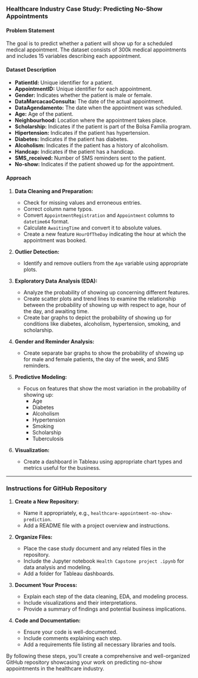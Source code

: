 ### Healthcare Industry Case Study: Predicting No-Show Appointments

#### Problem Statement
The goal is to predict whether a patient will show up for a scheduled medical appointment. The dataset consists of 300k medical appointments and includes 15 variables describing each appointment.

#### Dataset Description
- **PatientId:** Unique identifier for a patient.
- **AppointmentID:** Unique identifier for each appointment.
- **Gender:** Indicates whether the patient is male or female.
- **DataMarcacaoConsulta:** The date of the actual appointment.
- **DataAgendamento:** The date when the appointment was scheduled.
- **Age:** Age of the patient.
- **Neighbourhood:** Location where the appointment takes place.
- **Scholarship:** Indicates if the patient is part of the Bolsa Família program.
- **Hipertension:** Indicates if the patient has hypertension.
- **Diabetes:** Indicates if the patient has diabetes.
- **Alcoholism:** Indicates if the patient has a history of alcoholism.
- **Handcap:** Indicates if the patient has a handicap.
- **SMS_received:** Number of SMS reminders sent to the patient.
- **No-show:** Indicates if the patient showed up for the appointment.

#### Approach
1. **Data Cleaning and Preparation:**
   - Check for missing values and erroneous entries.
   - Correct column name typos.
   - Convert `AppointmentRegistration` and `Appointment` columns to `datetime64` format.
   - Calculate `AwaitingTime` and convert it to absolute values.
   - Create a new feature `HourOfTheDay` indicating the hour at which the appointment was booked.
   
2. **Outlier Detection:**
   - Identify and remove outliers from the `Age` variable using appropriate plots.

3. **Exploratory Data Analysis (EDA):**
   - Analyze the probability of showing up concerning different features.
   - Create scatter plots and trend lines to examine the relationship between the probability of showing up with respect to age, hour of the day, and awaiting time.
   - Create bar graphs to depict the probability of showing up for conditions like diabetes, alcoholism, hypertension, smoking, and scholarship.

4. **Gender and Reminder Analysis:**
   - Create separate bar graphs to show the probability of showing up for male and female patients, the day of the week, and SMS reminders.

5. **Predictive Modeling:**
   - Focus on features that show the most variation in the probability of showing up:
     - Age
     - Diabetes
     - Alcoholism
     - Hypertension
     - Smoking
     - Scholarship
     - Tuberculosis

6. **Visualization:**
   - Create a dashboard in Tableau using appropriate chart types and metrics useful for the business.

---

### Instructions for GitHub Repository

1. **Create a New Repository:**
   - Name it appropriately, e.g., `healthcare-appointment-no-show-prediction`.
   - Add a README file with a project overview and instructions.

2. **Organize Files:**
   - Place the case study document and any related files in the repository.
   - Include the Jupyter notebook `Health Capstone project .ipynb` for data analysis and modeling.
   - Add a folder for Tableau dashboards.

3. **Document Your Process:**
   - Explain each step of the data cleaning, EDA, and modeling process.
   - Include visualizations and their interpretations.
   - Provide a summary of findings and potential business implications.

4. **Code and Documentation:**
   - Ensure your code is well-documented.
   - Include comments explaining each step.
   - Add a requirements file listing all necessary libraries and tools.

By following these steps, you'll create a comprehensive and well-organized GitHub repository showcasing your work on predicting no-show appointments in the healthcare industry.

